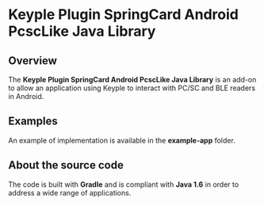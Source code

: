 # Keyple Plugin SpringCard Android PcscLike Java Library

## Overview

The **Keyple Plugin SpringCard Android PcscLike Java Library** is an add-on to allow an application using Keyple to interact with PC/SC and BLE readers in Android.

## Examples

An example of implementation is available in the **example-app** folder.

## About the source code

The code is built with **Gradle** and is compliant with **Java 1.6** in order to address a wide range of applications.